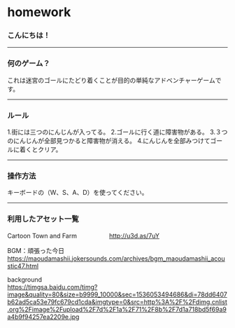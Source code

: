 # homework
### こんにちは！





---


### 何のゲーム？
これは迷宮のゴールにたどり着くことが目的の単純なアドベンチャーゲームです。

---


### ルール
1.街には三つのにんじんが入ってる。
2.ゴールに行く道に障害物がある。
3.３つのにんじんが全部見つかると障害物が消える。
4.にんじんを全部みつけてゴールに着くとクリア。

---


### 操作方法
キーボードの（W、S、A、D）を使ってください。

---


### 利用したアセット一覧
Cartoon Town and Farm　　　　　
http://u3d.as/7uY

BGM：頑張った今日
https://maoudamashii.jokersounds.com/archives/bgm_maoudamashii_acoustic47.html

background                 
https://timgsa.baidu.com/timg?image&quality=80&size=b9999_10000&sec=1536053494686&di=78dd6407b62ad5ca53e79fc679cd1cda&imgtype=0&src=http%3A%2F%2Fdimg.cnlist.org%2Fimage%2Fupload%2F7d%2F1a%2F71%2F8b%2F7d1a718bd5f69a9a4b9f94257ea2209e.jpg
